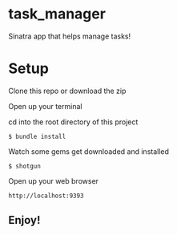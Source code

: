 # task_manager
Sinatra app that helps manage tasks!


# Setup
Clone this repo or download the zip

Open up your terminal

cd into the root directory of this project

    $ bundle install
    
Watch some gems get downloaded and installed

    $ shotgun
    
Open up your web browser

    http://localhost:9393

## Enjoy!
